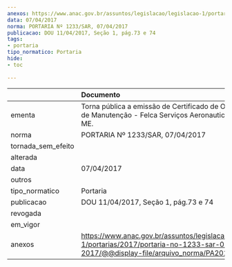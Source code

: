 ```yaml
---
anexos: https://www.anac.gov.br/assuntos/legislacao/legislacao-1/portarias/2017/portaria-no-1233-sar-07-04-2017/@@display-file/arquivo_norma/PA2017-1233.pdf
data: 07/04/2017
norma: PORTARIA Nº 1233/SAR, 07/04/2017
publicacao: DOU 11/04/2017, Seção 1, pág.73 e 74
tags:
- portaria
tipo_normatico: Portaria
hide: 
- toc 
 
---
```


|                    | Documento                                                                                                                                            |
|:-------------------|:-----------------------------------------------------------------------------------------------------------------------------------------------------|
| ementa             | Torna pública a emissão de Certificado de Organização de Manutenção - Felca Serviços Aeronauticos - Eirelli - ME.                                    |
| norma              | PORTARIA Nº 1233/SAR, 07/04/2017                                                                                                                     |
| tornada_sem_efeito |                                                                                                                                                      |
| alterada           |                                                                                                                                                      |
| data               | 07/04/2017                                                                                                                                           |
| outros             |                                                                                                                                                      |
| tipo_normatico     | Portaria                                                                                                                                             |
| publicacao         | DOU 11/04/2017, Seção 1, pág.73 e 74                                                                                                                 |
| revogada           |                                                                                                                                                      |
| em_vigor           |                                                                                                                                                      |
| anexos             | https://www.anac.gov.br/assuntos/legislacao/legislacao-1/portarias/2017/portaria-no-1233-sar-07-04-2017/@@display-file/arquivo_norma/PA2017-1233.pdf |